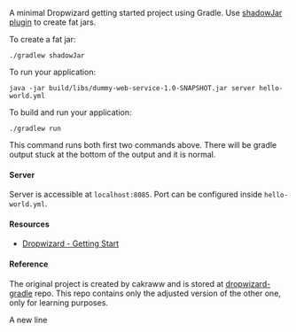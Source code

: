 A minimal Dropwizard getting started project using Gradle. Use [shadowJar plugin](https://github.com/johnrengelman/shadow) to create fat jars.

To create a fat jar:

```
./gradlew shadowJar
```

To run your application:

```
java -jar build/libs/dummy-web-service-1.0-SNAPSHOT.jar server hello-world.yml
```

To build and run your application:

```
./gradlew run
```

This command runs both first two commands above. There will be gradle output stuck at the bottom of the output and it is normal.

#### Server

Server is accessible at `localhost:8085`. Port can be configured inside `hello-world.yml`.

#### Resources

- [Dropwizard - Getting Start](https://www.dropwizard.io/en/stable/getting-started.html)

#### Reference

The original project is created by cakraww and is stored at [dropwizard-gradle](https://github.com/cakraww/dropwizard-gradle) repo.
This repo contains only the adjusted version of the other one, only for learning purposes.

A new line
